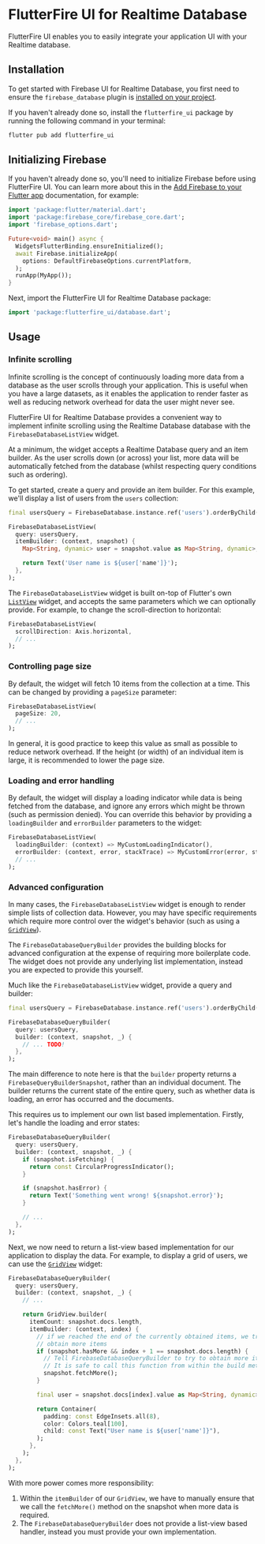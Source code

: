 # FlutterFire UI for Realtime Database

FlutterFire UI enables you to easily integrate your application UI with your Realtime database.

## Installation

To get started with Firebase UI for Realtime Database, you first need to ensure the `firebase_database` plugin is
[installed on your project](https://firebase.google.com/docs/database/flutter/start).

If you haven't already done so, install the `flutterfire_ui` package by running the following command in your terminal:

```bash
flutter pub add flutterfire_ui
```

## Initializing Firebase

If you haven't already done so, you'll need to initialize Firebase before using FlutterFire UI.
You can learn more about this in the [Add Firebase to your Flutter app](https://firebase.google.com/docs/flutter/setup)
documentation, for example:

```dart title="lib/main.dart"
import 'package:flutter/material.dart';
import 'package:firebase_core/firebase_core.dart';
import 'firebase_options.dart';

Future<void> main() async {
  WidgetsFlutterBinding.ensureInitialized();
  await Firebase.initializeApp(
    options: DefaultFirebaseOptions.currentPlatform,
  );
  runApp(MyApp());
}
```

Next, import the FlutterFire UI for Realtime Database package:

```dart
import 'package:flutterfire_ui/database.dart';
```

## Usage

### Infinite scrolling

Infinite scrolling is the concept of continuously loading more data from a database
as the user scrolls through your application. This is useful when you have a large
datasets, as it enables the application to render faster as well as reducing network
overhead for data the user might never see.

FlutterFire UI for Realtime Database provides a convenient way to implement infinite scrolling
using the Realtime Database database with the `FirebaseDatabaseListView` widget.

At a minimum, the widget accepts a Realtime Database query and an item builder. As the user scrolls
down (or across) your list, more data will be automatically fetched from the database (whilst
respecting query conditions such as ordering).

To get started, create a query and provide an item builder. For this example, we'll display
a list of users from the `users` collection:

```dart
final usersQuery = FirebaseDatabase.instance.ref('users').orderByChild('name');

FirebaseDatabaseListView(
  query: usersQuery,
  itemBuilder: (context, snapshot) {
    Map<String, dynamic> user = snapshot.value as Map<String, dynamic>;

    return Text('User name is ${user['name']}');
  },
);
```

The `FirebaseDatabaseListView` widget is built on-top of Flutter's own [`ListView`](https://api.flutter.dev/flutter/widgets/ListView-class.html)
widget, and accepts the same parameters which we can optionally provide. For example, to change the scroll-direction to horizontal:

```dart
FirebaseDatabaseListView(
  scrollDirection: Axis.horizontal,
  // ...
);
```

### Controlling page size

By default, the widget will fetch 10 items from the collection at a time. This can be changed by providing a `pageSize` parameter:

```dart
FirebaseDatabaseListView(
  pageSize: 20,
  // ...
);
```

In general, it is good practice to keep this value as small as possible to reduce network overhead. If the height (or width)
of an individual item is large, it is recommended to lower the page size.

### Loading and error handling

By default, the widget will display a loading indicator while data is being fetched from the database, and ignore any errors which might be thrown
(such as permission denied). You can override this behavior by providing a `loadingBuilder` and `errorBuilder` parameters to the widget:

```dart
FirebaseDatabaseListView(
  loadingBuilder: (context) => MyCustomLoadingIndicator(),
  errorBuilder: (context, error, stackTrace) => MyCustomError(error, stackTrace),
  // ...
);
```

### Advanced configuration

In many cases, the `FirebaseDatabaseListView` widget is enough to render simple lists of collection data.
However, you may have specific requirements which require more control over the widget's behavior
(such as using a [`GridView`](https://api.flutter.dev/flutter/widgets/GridView-class.html)).

The `FirebaseDatabaseQueryBuilder` provides the building blocks for advanced configuration at the expense of
requiring more boilerplate code. The widget does not provide any underlying list implementation, instead
you are expected to provide this yourself.

Much like the `FirebaseDatabaseListView` widget, provide a query and builder:

```dart
final usersQuery = FirebaseDatabase.instance.ref('users').orderByChild('name');

FirebaseDatabaseQueryBuilder(
  query: usersQuery,
  builder: (context, snapshot, _) {
    // ... TODO!
  },
);
```

The main difference to note here is that the `builder` property returns a `FirebaseQueryBuilderSnapshot`, rather
than an individual document. The builder returns the current state of the entire query, such as whether
data is loading, an error has occurred and the documents.

This requires us to implement our own list based implementation. Firstly, let's handle the loading and error
states:

```dart
FirebaseDatabaseQueryBuilder(
  query: usersQuery,
  builder: (context, snapshot, _) {
    if (snapshot.isFetching) {
      return const CircularProgressIndicator();
    }

    if (snapshot.hasError) {
      return Text('Something went wrong! ${snapshot.error}');
    }

    // ...
  },
);
```

Next, we now need to return a list-view based implementation for our application to display the data. For example,
to display a grid of users, we can use the [`GridView`](https://api.flutter.dev/flutter/widgets/GridView-class.html) widget:

```dart
FirebaseDatabaseQueryBuilder(
  query: usersQuery,
  builder: (context, snapshot, _) {
    // ...

    return GridView.builder(
      itemCount: snapshot.docs.length,
      itemBuilder: (context, index) {
        // if we reached the end of the currently obtained items, we try to
        // obtain more items
        if (snapshot.hasMore && index + 1 == snapshot.docs.length) {
          // Tell FirebaseDatabaseQueryBuilder to try to obtain more items.
          // It is safe to call this function from within the build method.
          snapshot.fetchMore();
        }

        final user = snapshot.docs[index].value as Map<String, dynamic>;

        return Container(
          padding: const EdgeInsets.all(8),
          color: Colors.teal[100],
          child: const Text("User name is ${user['name']}"),
        );
      },
    );
  },
);
```

With more power comes more responsibility:

1. Within the `itemBuilder` of our `GridView`, we have to manually ensure that we call the `fetchMore()` method on the snapshot when more data is required.
1. The `FirebaseDatabaseQueryBuilder` does not provide a list-view based handler, instead you must provide your own implementation.

